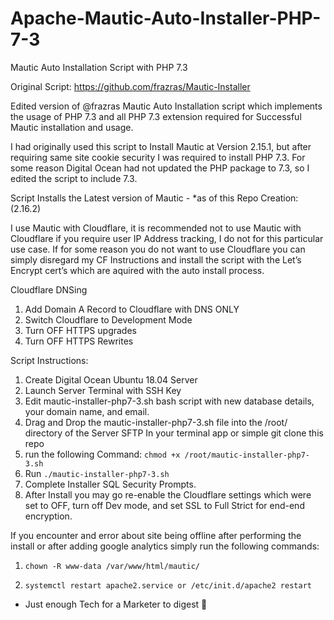 # Apache-Mautic-Auto-Installer-PHP-7-3
Mautic Auto Installation Script with PHP 7.3

Original Script: https://github.com/frazras/Mautic-Installer

Edited version of @frazras Mautic Auto Installation script which implements the usage of PHP 7.3 and all PHP 7.3 extension required for Successful Mautic installation and usage. 

I had originally used this script to Install Mautic at Version 2.15.1, but after requiring same site cookie security I was required to install PHP 7.3. For some reason Digital Ocean had not updated the PHP package to 7.3, so I edited the script to include 7.3.
 
Script Installs the Latest version of Mautic - *as of this Repo Creation: (2.16.2)

I use Mautic with Cloudflare, it is recommended not to use Mautic with Cloudflare if you require user IP Address tracking, I do not for this particular use case. If for some reason you do not want to use Cloudflare you can simply disregard my CF Instructions and install the script with the Let’s Encrypt cert’s which are aquired with the auto install process. 

Cloudflare DNSing

1. Add Domain A Record to Cloudflare with DNS ONLY
2. Switch Cloudflare to Development Mode
3. Turn OFF HTTPS upgrades
4. Turn OFF HTTPS Rewrites 

Script Instructions:
1. Create Digital Ocean Ubuntu 18.04 Server
2. Launch Server Terminal with SSH Key
3. Edit mautic-installer-php7-3.sh bash script with new database details, your domain name, and email.
4. Drag and Drop the mautic-installer-php7-3.sh file into the /root/ directory of the Server SFTP In your terminal app or simple git clone this repo
5. run the following Command: ```chmod +x /root/mautic-installer-php7-3.sh```
6. Run ```./mautic-installer-php7-3.sh```
7. Complete Installer SQL Security Prompts.
8. After Install you may go re-enable the Cloudflare settings which were set to OFF, turn off Dev mode, and set SSL to Full Strict for end-end encryption. 

If you encounter and error about site being offline after performing the install or after adding google analytics simply run the following commands:

1. ```chown -R www-data /var/www/html/mautic/``` 

2. ```systemctl restart apache2.service or /etc/init.d/apache2 restart```


- Just enough Tech for a Marketer to digest 🤠
